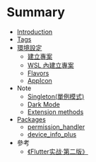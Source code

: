 # Summary

- [Introduction](README.md)
- [Tags](tags.md)
- [環境設定](./articles/environments/README.md)
  - [建立專案](./articles/environments/project.md)
  - [WSL 內建立專案](./articles/environments/wsl.md)
  - [Flavors](./articles/environments/flavors.md)
  - [AppIcon](./articles/environments/app_icon.md)
- Note
  - [Singleton(單例模式)](./articles/note/singleton.md)
  - [Dark Mode](./articles/note/dark_mode.md)
  - [Extension methods](./articles/note/extension_methods.md)
- [Packages](./articles/packages/README.md)
  - [permission_handler](./articles/packages/permission_handler.md)
  - [device_info_plus](./articles/packages/device_info_plus.md)
- 參考
  - [《Flutter实战·第二版》](https://book.flutterchina.club/)